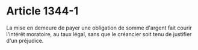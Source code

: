 # Article 1344-1

La mise en demeure de payer une obligation de somme d'argent fait courir l'intérêt moratoire, au taux légal, sans que le créancier soit tenu de justifier d'un préjudice.
